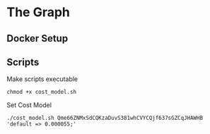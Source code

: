 # The Graph 

## Docker Setup

## Scripts

Make scripts executable

```
chmod +x cost_model.sh
```

Set Cost Model

```
./cost_model.sh Qme66ZNMxSdCQKzaDuvS381whCVYCQjf637sGZCqJHAWHB 'default => 0.000055;'
```
